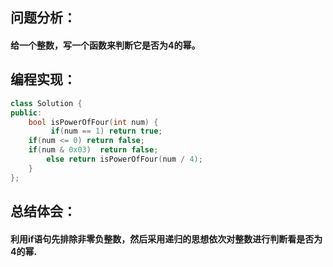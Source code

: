 ## 问题分析：
#### 给一个整数，写一个函数来判断它是否为4的幂。
## 编程实现：
```c++
class Solution {
public:
    bool isPowerOfFour(int num) {
         if(num == 1) return true;
    if(num <= 0) return false;
    if(num & 0x03)  return false;
        else return isPowerOfFour(num / 4);
    }
};
```
## 总结体会：
#### 利用if语句先排除非零负整数，然后采用递归的思想依次对整数进行判断看是否为4的幂.
